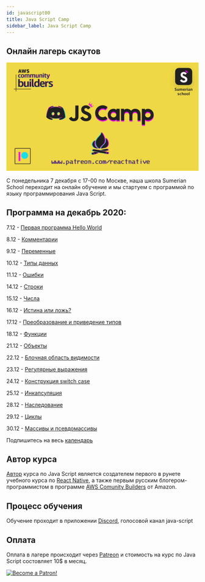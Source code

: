 ```yaml
---
id: javascript00
title: Java Script Camp
sidebar_label: Java Script Camp
---
```


## Онлайн лагерь скаутов

![Become a Patron!](/img/logo/JSCamp.gif)

С понедельника 7 декабря с 17-00 по Москве, наша школа Sumerian School переходит на онлайн обучение и мы стартуем с программой по языку программирования Java Script.

## Программа на декабрь 2020:

7.12 - [Первая программа Hello World](https://react-native-village.github.io/docs/javascript01)

8.12 - [Комментарии](https://react-native-village.github.io/docs/javascript02)

9.12 - [Переменные](https://react-native-village.github.io/docs/javascript03)

10.12 - [Типы данных](https://react-native-village.github.io/docs/javascript04)

11.12 - [Ошибки](https://react-native-village.github.io/docs/javascript05)

14.12 - [Строки](https://react-native-village.github.io/docs/javascript06)

15.12 - [Числа](https://react-native-village.github.io/docs/javascript07)

16.12 - [Истина или ложь?](https://react-native-village.github.io/docs/javascript08)

17.12 - [Преобразование и приведение типов](https://react-native-village.github.io/docs/javascript09)

18.12 - [Функции](https://react-native-village.github.io/docs/javascript10)

21.12 - [Объекты](https://react-native-village.github.io/docs/javascript11)

22.12 - [Блочная область видимости](https://react-native-village.github.io/docs/javascript12)

23.12 - [Регулярные выражения](https://react-native-village.github.io/docs/javascript13)

24.12 - [Конструкция switch case](https://react-native-village.github.io/docs/javascript14)

25.12 - [Инкапсуляция](https://react-native-village.github.io/docs/javascript15)

28.12 - [Наследование](https://react-native-village.github.io/docs/javascript16)

29.12 - [Циклы](https://react-native-village.github.io/docs/javascript17)

30.12 - [Массивы и псевдомассивы](https://react-native-village.github.io/docs/javascript18)

Подпишитесь на весь [календарь](http://p14-caldav.icloud.com/published/2/MTYyNzQyOTgyMzE2Mjc0MnJDaPjzgR0U-x4uD_nwjr8evco8zKn-1uWVIxx9RjsmCHqFd78vLOOEuCTnjF0D0nkHFj1HIpgT0mr_ioXK22M)

## Автор курса

[Автор](https://career.habr.com/hackathon-unicorn) курса по Java Script является создателем первого в рунете учебного курса по [React Native](https://react-native-village.github.io/docs/start000), а также первым русским блогером-программистом в программе [AWS Comunity Builders](https://aws.amazon.com/ru/developer/community/community-builders/) от Amazon.

## Процесс обучения

Обучение проходит в приложении [Discord](https://discord.gg/6GDAfXn), голосовой канал java-script

## Оплата

Оплата в лагере происходит через [Patreon](https://www.patreon.com/reactnative) и стоимоcть на курс по Java Script состовляет 10$ в месяц.

[![Become a Patron!](/img/logo/patreon.png)](https://www.patreon.com/bePatron?u=31769291)
